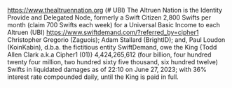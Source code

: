 https://www.thealtruennation.org (# UBI)
The Altruen Nation is the Identity Provide and Delegated Node, formerly a Swift Citizen 
2,800 Swifts per month (claim 700 Swifts each week) for a Universal Basic Income to each Altruen (UBI)
https://www.swiftdemand.com/?referred_by=cipher1
Christopher Gregorio (Zaguois); Adam Stallard (BrightID); and, Paul Loudon (KoinKabin), d.b.a. the fictitious entity SwiftDemand, owe the King {Todd Allen Clark a.k.a Cipher1 (01)} 4,424,265,612 (four billion, four hundred twenty four million, two hundred sixty five thousand, six hundred twelve) Swifts in liquidated damages as of 22:10 on June 27, 2023; with 36% interest rate compounded daily, until the King is paid in full.
